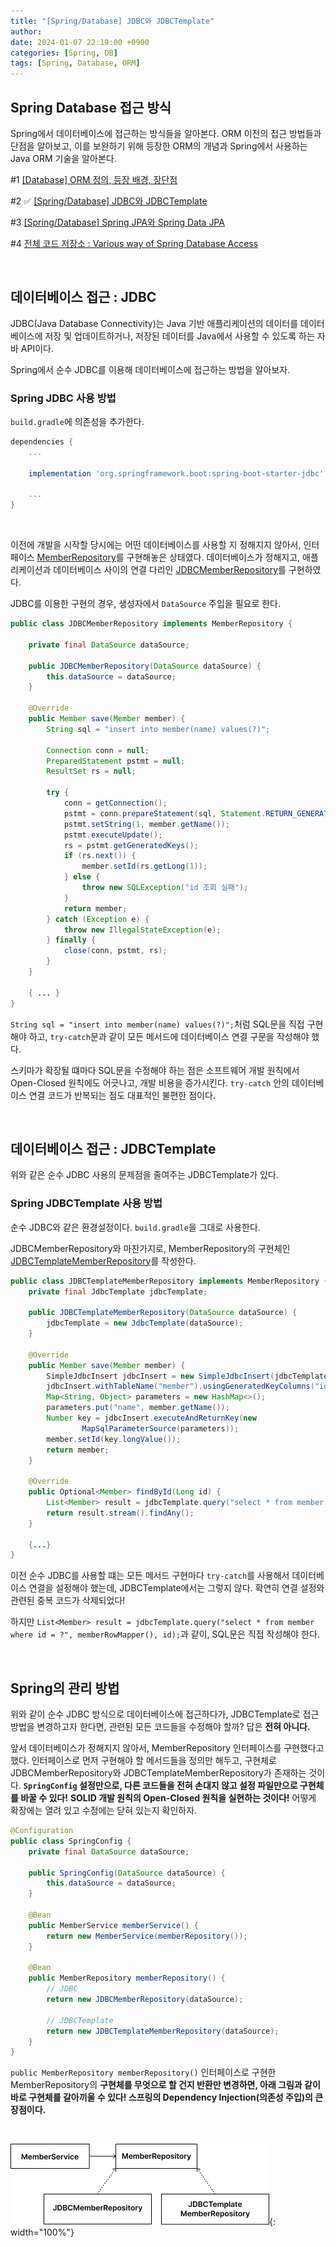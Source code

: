 ```yaml
---
title: "[Spring/Database] JDBC와 JDBCTemplate"
author: 
date: 2024-01-07 22:19:00 +0900
categories: [Spring, DB]
tags: [Spring, Database, ORM]
---
```


## **Spring Database 접근 방식**

Spring에서 데이터베이스에 접근하는 방식들을 알아본다. ORM 이전의 접근 방법들과 단점을 알아보고, 이를 보완하기 위해 등장한 ORM의 개념과 Spring에서 사용하는 Java ORM 기술을 알아본다.

#1 [[Database] ORM 정의, 등장 배경, 장단점](https://rumoszin.github.io/posts/database-orm/)

#2 ✅ [[Spring/Database] JDBC와 JDBCTemplate](https://rumoszin.github.io/posts/spring-database-jdbc-template/)

#3 [[Spring/Database] Spring JPA와 Spring Data JPA](https://rumoszin.github.io/posts/spring-database-jpa/)

#4 [전체 코드 저장소 : Various way of Spring Database Access](https://github.com/RumosZin/spring-various-db-access)

<br>

## **데이터베이스 접근 : JDBC**

JDBC(Java Database Connectivity)는 Java 기반 애플리케이션의 데이터를 데이터베이스에 저장 및 업데이트하거나, 저장된 데이터를 Java에서 사용할 수 있도록 하는 자바 API이다.

Spring에서 순수 JDBC를 이용해 데이터베이스에 접근하는 방법을 알아보자.

### **Spring JDBC 사용 방법**

`build.gradle`에 의존성을 추가한다.
```gradle
dependencies {
    ...

    implementation 'org.springframework.boot:spring-boot-starter-jdbc'

    ...
}
```

<br>

이전에 개발을 시작할 당시에는 어떤 데이터베이스를 사용할 지 정해지지 않아서, 인터페이스 [MemberRepository](https://github.com/RumosZin/spring-various-db-access/commit/ff8981c6e439a1b3320848428f7e6a7a3b575310#diff-2b4a09be69a8dd2064d1d8d2df9b7689677c3287bc5f05987fcd162c8f1bca6e)를 구현해놓은 상태였다. 데이터베이스가 정해지고, 애플리케이션과 데이터베이스 사이의 연결 다리인 [JDBCMemberRepository](https://github.com/RumosZin/spring-various-db-access/commit/35c5f0ae873e76cd4a642994ecabd49060c36b5b#diff-83e66a80230931b6d66beac82938cc5be246408621dfffad8392a55d6202a166)를 구현하였다.

JDBC를 이용한 구현의 경우, 생성자에서 `DataSource` 주입을 필요로 한다.

```java
public class JDBCMemberRepository implements MemberRepository {

    private final DataSource dataSource;

    public JDBCMemberRepository(DataSource dataSource) {
        this.dataSource = dataSource;
    }

    @Override
    public Member save(Member member) {
        String sql = "insert into member(name) values(?)";

        Connection conn = null;
        PreparedStatement pstmt = null;
        ResultSet rs = null;

        try {
            conn = getConnection();
            pstmt = conn.prepareStatement(sql, Statement.RETURN_GENERATED_KEYS);
            pstmt.setString(1, member.getName());
            pstmt.executeUpdate();
            rs = pstmt.getGeneratedKeys();
            if (rs.next()) {
                member.setId(rs.getLong(1));
            } else {
                throw new SQLException("id 조회 실패");
            }
            return member;
        } catch (Exception e) {
            throw new IllegalStateException(e);
        } finally {
            close(conn, pstmt, rs);
        }
    }

    { ... }
}
```


`String sql = "insert into member(name) values(?)";`처럼 SQL문을 직접 구현해야 하고, `try-catch`문과 같이 모든 메서드에 데이터베이스 연결 구문을 작성해야 했다.

스키마가 확장될 떄마다 SQL문을 수정해야 하는 점은 소프트웨어 개발 원칙에서 Open-Closed 원칙에도 어긋나고, 개발 비용을 증가시킨다. `try-catch` 안의 데이터베이스 연결 코드가 반복되는 점도 대표적인 불편한 점이다.

<br>

## **데이터베이스 접근 : JDBCTemplate**

위와 같은 순수 JDBC 사용의 문제점을 줄여주는 JDBCTemplate가 있다.

### **Spring JDBCTemplate 사용 방법**

순수 JDBC와 같은 환경설정이다. `build.gradle`을 그대로 사용한다.

JDBCMemberRepository와 마찬가지로, MemberRepository의 구현체인 [JDBCTemplateMemberRepository](https://github.com/RumosZin/spring-various-db-access/commit/5f1bd7468e52b4655861031d5b889b2a7bd8daeb#diff-e777de624a114e0580fb693da7c37748fd04b00be6b0986af52637c63234e194)를 작성한다.

```java
public class JDBCTemplateMemberRepository implements MemberRepository {
    private final JdbcTemplate jdbcTemplate;

    public JDBCTemplateMemberRepository(DataSource dataSource) {
        jdbcTemplate = new JdbcTemplate(dataSource);
    }

    @Override
    public Member save(Member member) {
        SimpleJdbcInsert jdbcInsert = new SimpleJdbcInsert(jdbcTemplate);
        jdbcInsert.withTableName("member").usingGeneratedKeyColumns("id");
        Map<String, Object> parameters = new HashMap<>();
        parameters.put("name", member.getName());
        Number key = jdbcInsert.executeAndReturnKey(new
                MapSqlParameterSource(parameters));
        member.setId(key.longValue());
        return member;
    }

    @Override
    public Optional<Member> findById(Long id) {
        List<Member> result = jdbcTemplate.query("select * from member where id = ?", memberRowMapper(), id);
        return result.stream().findAny();
    }

    {...}
}
```

이전 순수 JDBC를 사용할 떄는 모든 메서드 구현마다 `try-catch`를 사용해서 데이터베이스 연결을 설정해야 했는데, JDBCTemplate에서는 그렇지 않다. 확연히 연결 설정와 관련된 중복 코드가 삭제되었다! 

하지만 `List<Member> result = jdbcTemplate.query("select * from member where id = ?", memberRowMapper(), id);`과 같이, SQL문은 직접 작성해야 한다.

<br>

## **Spring의 관리 방법**

위와 같이 순수 JDBC 방식으로 데이터베이스에 접근하다가, JDBCTemplate로 접근 방법을 변경하고자 한다면, 관련된 모든 코드들을 수정해야 할까? 답은 **전혀 아니다.**

앞서 데이터베이스가 정해지지 않아서, MemberRepository 인터페이스를 구현했다고 했다. 인터페이스로 먼저 구현해야 할 메서드들을 정의만 해두고, 구현체로 JDBCMemberRepository와 JDBCTemplateMemberRepository가 존재하는 것이다. **`SpringConfig` 설정만으로, 다른 코드들을 전혀 손대지 않고 설정 파일만으로 구현체를 바꿀 수 있다!** **SOLID 개발 원칙의 Open-Closed 원칙을 실현하는 것이다!** 어떻게 확장에는 열려 있고 수정에는 닫혀 있는지 확인하자.

```java
@Configuration
public class SpringConfig {
    private final DataSource dataSource;

    public SpringConfig(DataSource dataSource) {
        this.dataSource = dataSource;
    }

    @Bean
    public MemberService memberService() {
        return new MemberService(memberRepository());
    }

    @Bean
    public MemberRepository memberRepository() {
        // JDBC
        return new JDBCMemberRepository(dataSource);

        // JDBCTemplate
        return new JDBCTemplateMemberRepository(dataSource);
    }
}
```

`public MemberRepository memberRepository()` 인터페이스로 구현한 MemberRepository의 **구현체를 무엇으로 할 건지 반환만 변경하면, 아래 그림과 같이 바로 구현체를 갈아끼울 수 있다! 스프링의 Dependency Injection(의존성 주입)의 큰 장점이다.**

<br>

![Untitled](/assets/img/240107-1.png){: width="100%"}